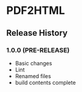 # PDF2HTML

## Release History

### 1.0.0 (PRE-RELEASE)
  * Basic changes
  * Lint
  * Renamed files
  * build contents complete
